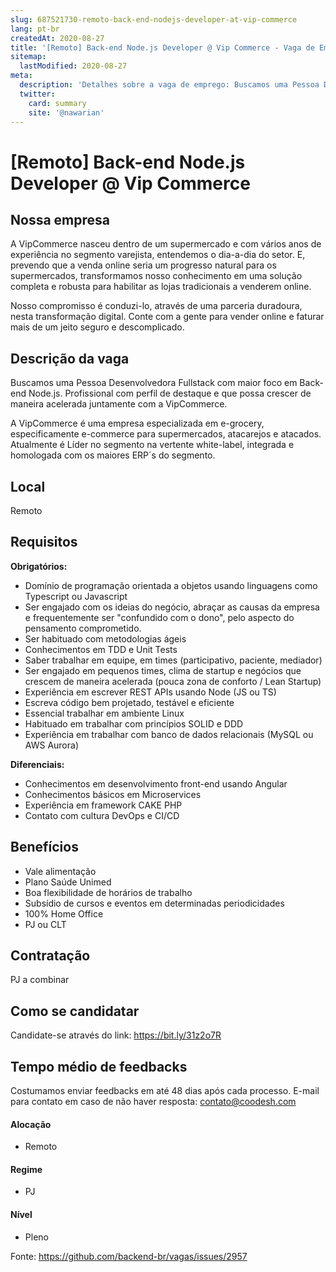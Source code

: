 ```yaml
---
slug: 687521730-remoto-back-end-nodejs-developer-at-vip-commerce
lang: pt-br
createdAt: 2020-08-27
title: '[Remoto] Back-end Node.js Developer @ Vip Commerce - Vaga de Emprego'
sitemap:
  lastModified: 2020-08-27
meta:
  description: 'Detalhes sobre a vaga de emprego: Buscamos uma Pessoa Desenvolvedora Fullstack com maior foco em Back-end Node.js. Profissional com perfil de destaque e que possa crescer de maneira acelerada juntamente com a VipCommerce.  A VipCommerce é uma empresa especializada em e-grocery, especificamente e-commerce para supermercados, atacarejos e atacados. Atualmente é Líder no segmento na vertente white-label, integrada e homologada com os maiores ERP´s do segmento.'
  twitter:
    card: summary
    site: '@nawarian'
---
```


# [Remoto] Back-end Node.js Developer @ Vip Commerce

## Nossa empresa

A VipCommerce nasceu dentro de um supermercado e com vários anos de experiência no segmento varejista, entendemos o dia-a-dia do setor. E, prevendo que a venda online seria um progresso natural para os supermercados, transformamos nosso conhecimento em uma solução completa e robusta para habilitar as lojas tradicionais a venderem online.

Nosso compromisso é conduzi-lo, através de uma parceria duradoura, nesta transformação digital. Conte com a gente para vender online e faturar mais de um jeito seguro e descomplicado.

## Descrição da vaga

Buscamos uma Pessoa Desenvolvedora Fullstack com maior foco em Back-end Node.js. Profissional com perfil de destaque e que possa crescer de maneira acelerada juntamente com a VipCommerce.  

A VipCommerce é uma empresa especializada em e-grocery, especificamente e-commerce para supermercados, atacarejos e atacados. Atualmente é Líder no segmento na vertente white-label, integrada e homologada com os maiores ERP´s do segmento.

## Local

Remoto

## Requisitos

**Obrigatórios:**
- Domínio de programação orientada a objetos usando linguagens como Typescript ou Javascript
- Ser engajado com os ideias do negócio, abraçar as causas da empresa e frequentemente ser "confundido com o dono", pelo aspecto do pensamento comprometido.
- Ser habituado com metodologias ágeis
- Conhecimentos em TDD e Unit Tests
- Saber trabalhar em equipe, em times (participativo, paciente, mediador)
- Ser engajado em pequenos times, clima de startup e negócios que crescem de maneira acelerada (pouca zona de conforto / Lean Startup)
- Experiência em escrever REST APIs usando Node (JS ou TS)
- Escreva código bem projetado, testável e eficiente
- Essencial trabalhar em ambiente Linux
- Habituado em trabalhar com princípios SOLID e DDD
- Experiência em trabalhar com banco de dados relacionais (MySQL ou AWS Aurora)

**Diferenciais:**
- Conhecimentos em desenvolvimento front-end usando Angular
- Conhecimentos básicos em Microservices
- Experiência em framework CAKE PHP
- Contato com cultura DevOps e CI/CD

## Benefícios
- Vale alimentação
- Plano Saúde Unimed
- Boa flexibilidade de horários de trabalho
- Subsídio de cursos e eventos em determinadas periodicidades
- 100% Home Office
- PJ ou CLT

## Contratação

PJ a combinar

## Como se candidatar

Candidate-se através do link: https://bit.ly/31z2o7R

## Tempo médio de feedbacks

Costumamos enviar feedbacks em até 48 dias após cada processo.
E-mail para contato em caso de não haver resposta: contato@coodesh.com

#### Alocação
- Remoto

#### Regime
- PJ

#### Nível
- Pleno

Fonte: https://github.com/backend-br/vagas/issues/2957